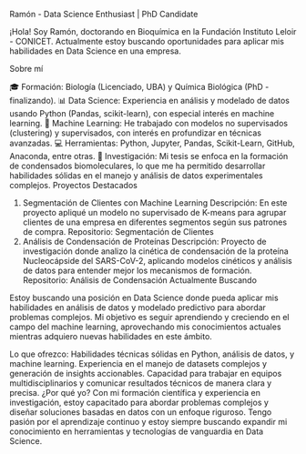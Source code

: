 Ramón - Data Science Enthusiast | PhD Candidate

¡Hola! Soy Ramón, doctorando en Bioquímica en la Fundación Instituto Leloir - CONICET. Actualmente estoy buscando oportunidades para aplicar mis habilidades en Data Science en una empresa.

Sobre mí

🎓 Formación: Biología (Licenciado, UBA) y Química Biológica (PhD - finalizando).
📊 Data Science: Experiencia en análisis y modelado de datos usando Python (Pandas, scikit-learn), con especial interés en machine learning.
🤖 Machine Learning: He trabajado con modelos no supervisados (clustering) y supervisados, con interés en profundizar en técnicas avanzadas.
💻 Herramientas: Python, Jupyter, Pandas, Scikit-Learn, GitHub, Anaconda, entre otras.
🔬 Investigación: Mi tesis se enfoca en la formación de condensados biomoleculares, lo que me ha permitido desarrollar habilidades sólidas en el manejo y análisis de datos experimentales complejos.
Proyectos Destacados

1. Segmentación de Clientes con Machine Learning
Descripción: En este proyecto apliqué un modelo no supervisado de K-means para agrupar clientes de una empresa en diferentes segmentos según sus patrones de compra.
Repositorio: Segmentación de Clientes
2. Análisis de Condensación de Proteínas
Descripción: Proyecto de investigación donde analizo la cinética de condensación de la proteína Nucleocápside del SARS-CoV-2, aplicando modelos cinéticos y análisis de datos para entender mejor los mecanismos de formación.
Repositorio: Análisis de Condensación
Actualmente Buscando

Estoy buscando una posición en Data Science donde pueda aplicar mis habilidades en análisis de datos y modelado predictivo para abordar problemas complejos. Mi objetivo es seguir aprendiendo y creciendo en el campo del machine learning, aprovechando mis conocimientos actuales mientras adquiero nuevas habilidades en este ámbito.

Lo que ofrezco:
Habilidades técnicas sólidas en Python, análisis de datos, y machine learning.
Experiencia en el manejo de datasets complejos y generación de insights accionables.
Capacidad para trabajar en equipos multidisciplinarios y comunicar resultados técnicos de manera clara y precisa.
¿Por qué yo?
Con mi formación científica y experiencia en investigación, estoy capacitado para abordar problemas complejos y diseñar soluciones basadas en datos con un enfoque riguroso.
Tengo pasión por el aprendizaje continuo y estoy siempre buscando expandir mi conocimiento en herramientas y tecnologías de vanguardia en Data Science.
